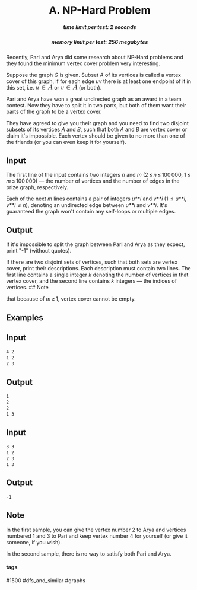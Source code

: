 <h1 style='text-align: center;'> A. NP-Hard Problem</h1>

<h5 style='text-align: center;'>time limit per test: 2 seconds</h5>
<h5 style='text-align: center;'>memory limit per test: 256 megabytes</h5>

Recently, Pari and Arya did some research about NP-Hard problems and they found the minimum vertex cover problem very interesting.

Suppose the graph *G* is given. Subset *A* of its vertices is called a vertex cover of this graph, if for each edge *uv* there is at least one endpoint of it in this set, i.e. ![](images/01df7772bf62e4ead52b462423b3d53890cdd820.png) or ![](images/4a270f9b8acd044f93b92f335e44798f6c60929d.png) (or both).

Pari and Arya have won a great undirected graph as an award in a team contest. Now they have to split it in two parts, but both of them want their parts of the graph to be a vertex cover.

They have agreed to give you their graph and you need to find two disjoint subsets of its vertices *A* and *B*, such that both *A* and *B* are vertex cover or claim it's impossible. Each vertex should be given to no more than one of the friends (or you can even keep it for yourself).

## Input

The first line of the input contains two integers *n* and *m* (2 ≤ *n* ≤ 100 000, 1 ≤ *m* ≤ 100 000) — the number of vertices and the number of edges in the prize graph, respectively.

Each of the next *m* lines contains a pair of integers *u**i* and *v**i* (1  ≤  *u**i*,  *v**i*  ≤  *n*), denoting an undirected edge between *u**i* and *v**i*. It's guaranteed the graph won't contain any self-loops or multiple edges.

## Output

If it's impossible to split the graph between Pari and Arya as they expect, print "-1" (without quotes).

If there are two disjoint sets of vertices, such that both sets are vertex cover, print their descriptions. Each description must contain two lines. The first line contains a single integer *k* denoting the number of vertices in that vertex cover, and the second line contains *k* integers — the indices of vertices. ## Note

 that because of *m* ≥ 1, vertex cover cannot be empty.

## Examples

## Input


```
4 2  
1 2  
2 3  

```
## Output


```
1  
2   
2  
1 3   

```
## Input


```
3 3  
1 2  
2 3  
1 3  

```
## Output


```
-1  

```
## Note

In the first sample, you can give the vertex number 2 to Arya and vertices numbered 1 and 3 to Pari and keep vertex number 4 for yourself (or give it someone, if you wish).

In the second sample, there is no way to satisfy both Pari and Arya.



#### tags 

#1500 #dfs_and_similar #graphs 